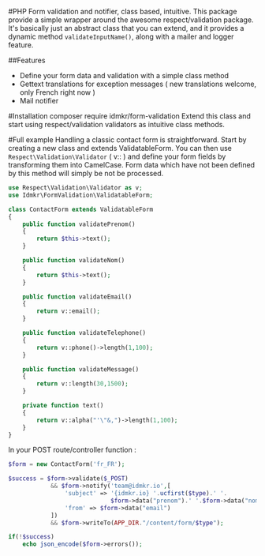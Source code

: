 #PHP Form validation and notifier, class based, intuitive.
This package provide a simple wrapper around the awesome respect/validation package. It's basically just an abstract class that you can extend, and it provides a dynamic method `validateInputName()`, along with a mailer and logger feature. 

##Features
- Define your form data and validation with a simple class method
- Gettext translations for exception messages ( new translations welcome, only French right now )
- Mail notifier

#Installation
composer require idmkr/form-validation
Extend this class and start using respect/validation validators as intuitive class methods.

#Full example
Handling a classic contact form is straightforward. Start by creating a new class and extends ValidatableForm. You can then use  `Respect\Validation\Validator` ( v:: ) and define your form fields by transforming them into CamelCase. 
Form data which have not been defined by this method will simply be not be processed.

```php
use Respect\Validation\Validator as v;
use Idmkr\FormValidation\ValidatableForm;

class ContactForm extends ValidatableForm
{
    public function validatePrenom()
    {
        return $this->text();
    }

    public function validateNom()
    {
        return $this->text();
    }

    public function validateEmail()
    {
        return v::email();
    }

    public function validateTelephone()
    {
        return v::phone()->length(1,100);
    }

    public function validateMessage()
    {
        return v::length(30,1500);
    }

    private function text()
    {
        return v::alpha("'\"&,")->length(1,100);
    }
}
```

In your POST route/controller function :

```php
$form = new ContactForm('fr_FR');

$success = $form->validate($_POST)
            && $form->notify('team@idmkr.io',[
                'subject' => '{idmkr.io} '.ucfirst($type).' '.
                             $form->data("prenom").' '.$form->data("nom"),
                'from' => $form->data("email")
            ])
            && $form->writeTo(APP_DIR."/content/form/$type");

if(!$success)
    echo json_encode($form->errors());
```

